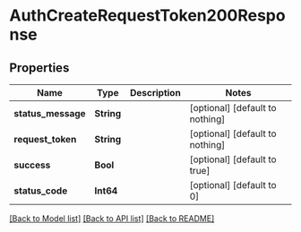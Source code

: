 # AuthCreateRequestToken200Response


## Properties
Name | Type | Description | Notes
------------ | ------------- | ------------- | -------------
**status_message** | **String** |  | [optional] [default to nothing]
**request_token** | **String** |  | [optional] [default to nothing]
**success** | **Bool** |  | [optional] [default to true]
**status_code** | **Int64** |  | [optional] [default to 0]


[[Back to Model list]](../README.md#models) [[Back to API list]](../README.md#api-endpoints) [[Back to README]](../README.md)


